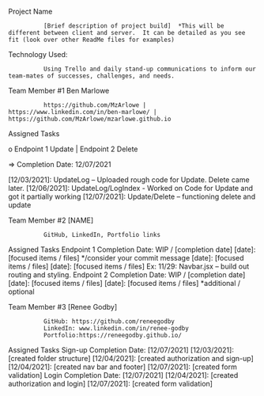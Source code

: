 Project Name

              [Brief description of project build]  *This will be different between client and server.  It can be detailed as you see fit (look over other ReadMe files for examples)

Technology Used:

              Using Trello and daily stand-up communications to inform our team-mates of successes, challenges, and needs.

Team Member #1  Ben Marlowe

              https://github.com/MzArlowe | https://www.linkedin.com/in/ben-marlowe/ | https://github.com/MzArlowe/mzarlowe.github.io

Assigned Tasks

o Endpoint 1 Update | Endpoint 2 Delete

=> Completion Date: 12/07/2021

[12/03/2021]: UpdateLog – Uploaded rough code for Update. Delete came later.
[12/06/2021]: UpdateLog/LogIndex - Worked on Code for Update and got it partially working
[12/07/2021]: Update/Delete – functioning delete and update
 

Team Member #2  [NAME]

              GitHub, LinkedIn, Portfolio links

Assigned Tasks
Endpoint 1
Completion Date: WIP / [completion date]
[date]: [focused items / files] */consider your commit message
[date]: [focused items / files]
[date]: [focused items / files]
Ex: 11/29: Navbar.jsx – build out routing and styling.
Endpoint 2
Completion Date: WIP / [completion date]
[date]: [focused items / files]
[date]: [focused items / files]
*additional / optional
 

Team Member #3  [Renee Godby]

              GitHub: https://github.com/reneegodby
              LinkedIn: www.linkedin.com/in/renee-godby
              Portfolio:https://reneegodby.github.io/

Assigned Tasks
Sign-up
Completion Date: [12/07/2021]
[12/03/2021]: [created folder structure]
[12/04/2021]: [created authorization and sign-up]
[12/04/2021]: [created nav bar and footer]
[12/07/2021]: [created form validation]
Login
Completion Date: [12/07/2021]
[12/04/2021]: [created authorization and login]
[12/07/2021]: [created form validation]
